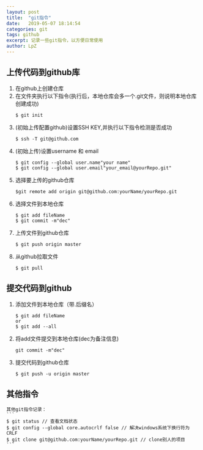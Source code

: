 ```yaml
---
layout: post
title:  "git指令"
date:   2019-05-07 18:14:54
categories: git
tags: github
excerpt: 记录一些git指令，以方便日常使用
author: LpZ
---
```



## 上传代码到github库
1. 在github上创建仓库
2. 在文件夹执行以下指令(执行后，本地仓库会多一个.git文件，则说明本地仓库创建成功)
    ```
    $ git init
    ```
3. (初始上传配置github)设置SSH KEY,并执行以下指令检测是否成功
    ```
    $ ssh -T git@github.com
    ```
4. (初始上传)设置username 和 email
    ```
    $ git config --global user.name"your name"
    $ git config --global user.email"your_email@yourRepo.git"
    ```
5. 选择要上传的github仓库
    ```
    $git remote add origin git@github.com:yourName/yourRepo.git
    ```
6. 选择文件到本地仓库
    ```
    $ git add fileName
    $ git commit -m"dec"
    ```
7. 上传文件到github仓库
    ```
    $ git push origin master
    ```
8. 从github拉取文件
    ```
    $ git pull
    ```

## 提交代码到github
1. 添加文件到本地仓库（带.后缀名）
    ```
    $ git add fileName
    or
    $ git add --all
    ```
2. 将add文件提交到本地仓库(dec为备注信息)
    ```
    git commit -m"dec"
    ```
3. 提交代码到github仓库
    ```
    $ git push -u origin master
    ```

## 其他指令
    其他git指令记录：
    ```
    $ git status // 查看文档状态
    $ git config --global core.autocrlf false // 解决windows系统下换行符为CRLF
    $ git clone git@github.com:yourName/yourRepo.git // clone别人的项目
    ```